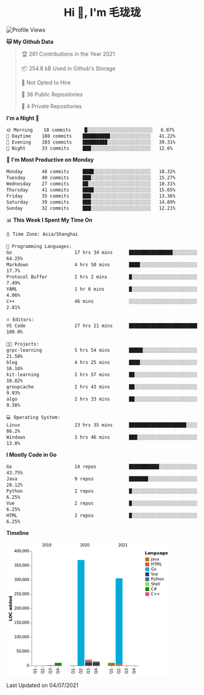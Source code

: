 <h1 align="center">Hi 👋, I'm 毛珑珑</h1>

<!--START_SECTION:waka-->
![Profile Views](http://img.shields.io/badge/Profile%20Views-6-blue)

**🐱 My Github Data** 

> 🏆 281 Contributions in the Year 2021
 > 
> 📦 254.8 kB Used in Github's Storage 
 > 
> 🚫 Not Opted to Hire
 > 
> 📜 36 Public Repositories 
 > 
> 🔑 4 Private Repositories  
 > 
**I'm a Night 🦉** 

```text
🌞 Morning    18 commits     █░░░░░░░░░░░░░░░░░░░░░░░░   6.87% 
🌆 Daytime    108 commits    ██████████░░░░░░░░░░░░░░░   41.22% 
🌃 Evening    103 commits    █████████░░░░░░░░░░░░░░░░   39.31% 
🌙 Night      33 commits     ███░░░░░░░░░░░░░░░░░░░░░░   12.6%

```
📅 **I'm Most Productive on Monday** 

```text
Monday       48 commits     ████░░░░░░░░░░░░░░░░░░░░░   18.32% 
Tuesday      40 commits     ███░░░░░░░░░░░░░░░░░░░░░░   15.27% 
Wednesday    27 commits     ██░░░░░░░░░░░░░░░░░░░░░░░   10.31% 
Thursday     41 commits     ████░░░░░░░░░░░░░░░░░░░░░   15.65% 
Friday       35 commits     ███░░░░░░░░░░░░░░░░░░░░░░   13.36% 
Saturday     39 commits     ███░░░░░░░░░░░░░░░░░░░░░░   14.89% 
Sunday       32 commits     ███░░░░░░░░░░░░░░░░░░░░░░   12.21%

```


📊 **This Week I Spent My Time On** 

```text
⌚︎ Time Zone: Asia/Shanghai

💬 Programming Languages: 
Go                       17 hrs 34 mins      ████████████████░░░░░░░░░   64.25% 
Markdown                 4 hrs 50 mins       ████░░░░░░░░░░░░░░░░░░░░░   17.7% 
Protocol Buffer          2 hrs 2 mins        █░░░░░░░░░░░░░░░░░░░░░░░░   7.49% 
YAML                     1 hr 6 mins         █░░░░░░░░░░░░░░░░░░░░░░░░   4.06% 
C++                      46 mins             ░░░░░░░░░░░░░░░░░░░░░░░░░   2.81%

🔥 Editors: 
VS Code                  27 hrs 21 mins      █████████████████████████   100.0%

🐱‍💻 Projects: 
grpc-learning            5 hrs 54 mins       █████░░░░░░░░░░░░░░░░░░░░   21.58% 
blog                     4 hrs 25 mins       ████░░░░░░░░░░░░░░░░░░░░░   16.16% 
kit-learning             2 hrs 57 mins       ██░░░░░░░░░░░░░░░░░░░░░░░   10.82% 
groupcache               2 hrs 43 mins       ██░░░░░░░░░░░░░░░░░░░░░░░   9.93% 
algo                     2 hrs 33 mins       ██░░░░░░░░░░░░░░░░░░░░░░░   9.38%

💻 Operating System: 
Linux                    23 hrs 35 mins      █████████████████████░░░░   86.2% 
Windows                  3 hrs 46 mins       ███░░░░░░░░░░░░░░░░░░░░░░   13.8%

```

**I Mostly Code in Go** 

```text
Go                       14 repos            ███████████░░░░░░░░░░░░░░   43.75% 
Java                     9 repos             ███████░░░░░░░░░░░░░░░░░░   28.12% 
Python                   2 repos             █░░░░░░░░░░░░░░░░░░░░░░░░   6.25% 
Vue                      2 repos             █░░░░░░░░░░░░░░░░░░░░░░░░   6.25% 
HTML                     2 repos             █░░░░░░░░░░░░░░░░░░░░░░░░   6.25%

```


**Timeline**

![Chart not found](https://raw.githubusercontent.com/MaoLongLong/MaoLongLong/main/charts/bar_graph.png) 


 Last Updated on 04/07/2021
<!--END_SECTION:waka-->
